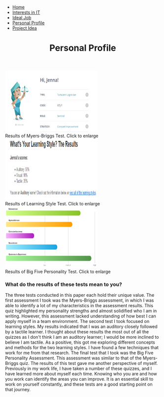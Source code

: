 <html>
<head>
 <link rel="stylesheet" href="3style.css">
</head>
<body>
 <ul>
 <li><a href="https://rmitstudent-assessment.github.io/My-Profile/">Home</a></li>
 <li><a href="https://rmitstudent-assessment.github.io/My-Profile/interestsinit">Interests in IT</a></li>
 <li><a href="https://rmitstudent-assessment.github.io/My-Profile/idealjob">Ideal Job</a></li>
 <li><a href="https://rmitstudent-assessment.github.io/My-Profile/personalprofile">Personal Profile</a></li>
 <li><a href="https://rmitstudent-assessment.github.io/My-Profile/projectidea">Project Idea</a></li>
</ul>
 <header>
<h1>Personal Profile</h1>
             </header>

<div class="gallery">
  <a target="_blank" href="Myers-Briggs Results Snapshot.PNG">
    <img src="Myers-Briggs Results Snapshot.PNG" alt="https://github.com/rmitstudent-assessment/My-Profile/blob/8fa03387bfa5c6ebfba097b5ded66a301fb3c0a5/Myers-Briggs%20Results%20Snapshot.PNG" width="300" height="200">
  </a>
  <div class="desc">Results of Myers-Briggs Test. Click to enlarge</div>
</div>

 <div class="gallery">
  <a target="_blank" href="Learning Style Snapshot.PNG">
    <img src="Learning Style Snapshot.PNG" alt="https://github.com/rmitstudent-assessment/My-Profile/blob/8fa03387bfa5c6ebfba097b5ded66a301fb3c0a5/Learning%20Style%20Snapshot.PNG" width="300" height="200">
  </a>
  <div class="desc">Results of Learning Style Test. Click to enlarge</div>
</div>

 <div class="gallery">
  <a target="_blank" href="big5.PNG">
    <img src="big5.PNG" alt="https://github.com/rmitstudent-assessment/My-Profile/blob/8fa03387bfa5c6ebfba097b5ded66a301fb3c0a5/big5.PNG" width="300" height="200">
  </a>
  <div class="desc">Results of Big Five Personality Test. Click to enlarge</div>
</div>
          
 <h3>What do the results of these tests mean to you?</h3>
<p>The three tests conducted in this paper each hold their unique value. The first assessment I took was the Myers-Briggs assessment, in which I was able to identify a lot of my characteristics in the assessment results. This quiz highlighted my personality strengths and almost solidified who I am in writing. However, this assessment lacked understanding of how best I can apply myself in a team environment. The second test I took focused on learning styles. My results indicated that I was an auditory closely followed by a tactile learner. I thought about these results the most out of all the quizzes as I don't think I am an auditory learner; I would be more inclined to believe I am tactile. As a positive, this got me exploring different concepts and methods for the two learning styles. I have found a few techniques that work for me from that research. The final test that I took was the Big Five Personality Assessment. This assessment was similar to that of the Myers-Briggs quiz. The results of this test gave me another perspective of myself. Previously in my work life, I have taken a number of these quizzes, and I have learned more about myself each time. Knowing who you are and how you work can identify the areas you can improve. It is an essential skill to work on yourself constantly, and these tests are a good starting point on that journey.</p>


